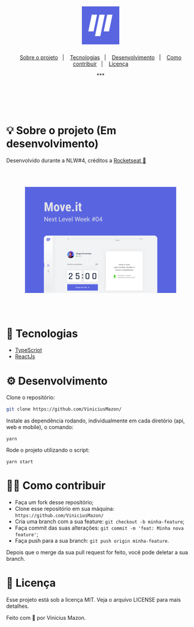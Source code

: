 <h1 align="center">
  <img alt="move it logo" title="MoveIt" src="docs\logo.svg" width="20%">
</h1>
<p align="center">
  <a href="#-sobre-o-projeto">Sobre o projeto</a>&nbsp;&nbsp;&nbsp;|&nbsp;&nbsp;&nbsp;
  <a href="#-tecnologias">Tecnologias</a>&nbsp;&nbsp;&nbsp;|&nbsp;&nbsp;&nbsp;
  <a href="#-como-utilizar">Desenvolvimento</a>&nbsp;&nbsp;&nbsp;|&nbsp;&nbsp;&nbsp;
  <a href="#-como-contribuir">Como contribuir</a>&nbsp;&nbsp;&nbsp;|&nbsp;&nbsp;&nbsp;
  <a href="#-licença">Licença</a>
</p>
<div align="center">
    <p>
***    </p>
</div>

</br>
</br>

<!-- <p align="center">
  <img alt="mobile" src="docs/mobile.png" width="50%">
</p> -->

</br>
</br>

# 💡 Sobre o projeto (Em desenvolvimento)

Desenvolvido durante a NLW#4, créditos a [Rocketseat 🚀](https://github.com/Rocketseat)

</br>
</br>

<p align="center">
  <img alt="cover" src="docs/cover.svg" width="80%">
</p>

</br>
</br>

# 🔬 Tecnologias

- [TypeScriot](https://www.typescriptlang.org)
- [ReactJs](https://reactjs.org)

# ⚙️ Desenvolvimento

Clone o repositório:

```bash
git clone https://github.com/ViniciusMazon/
```

Instale as dependência rodando, individualmente em cada diretório (api, web e mobile), o comando:

```
yarn
```

Rode o projeto utilizando o script:

```
yarn start
```

# 🖖🏻 Como contribuir

- Faça um fork desse repositório;
- Clone esse repositório em sua máquina: `https://github.com/ViniciusMazon/`
- Cria uma branch com a sua feature: `git checkout -b minha-feature`;
- Faça commit das suas alterações: `git commit -m 'feat: Minha nova feature'`;
- Faça push para a sua branch: `git push origin minha-feature`.

Depois que o merge da sua pull request for feito, você pode deletar a sua branch.

# 📃 Licença

Esse projeto está sob a licença MIT. Veja o arquivo LICENSE para mais detalhes.

Feito com 🖤 por Vinicius Mazon.
